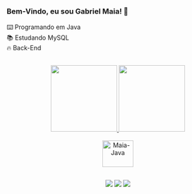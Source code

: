 ### Bem-Vindo, eu sou Gabriel Maia! 👋

⌨️ Programando em Java <br>
📚 Estudando MySQL <br>
🔥 Back-End

##

<div align = "center">
  <a href="https://github.com/gabrielbmmaia">
  <img height="150em" src="https://github-readme-stats.vercel.app/api?username=gabrielbmmaia&show_icons=true&theme=dark&include_all_commits=true&count_private=true"/>
  <img height="150em" src="https://github-readme-stats.vercel.app/api/top-langs/?username=gabrielbmmaia&layout=compact&langs_count=168&theme=dark"/>
</div>

<div align="center" style="display: inline_block"><br>
    <img align="center" alt="Maia-Java" height="60" width="70" src="https://cdn.jsdelivr.net/gh/devicons/devicon/icons/java/java-original-wordmark.svg"/>
</div>

##

<div align = "center">
  <a href="https://www.instagram.com/gbmatosmaia/"><img src="https://img.shields.io/badge/Instagram-E4405F?style=for-the-badge&logo=instagram&logoColor=white" target="_blank"></a>
  <a href="https://www.linkedin.com/in/gabrielmaia96/"><img src="https://img.shields.io/badge/LinkedIn-0077B5?style=for-the-badge&logo=linkedin&logoColor=white" target="_blank"></a>
  <a href = "gbmmaia.contato@gmail.com"><img src="https://img.shields.io/badge/-Gmail-%23333?style=for-the-badge&logo=gmail&logoColor=white" target="_blank"></a>
</div>
  

